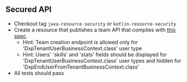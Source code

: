 ## Secured API

* Checkout tag `java-resource-security` or `kotlin-resource-security`
* Create a resource that publishes a team API that complies with [this spec](https://ms-doc.asm2.dxp.delivery/guide/training-teams).
    * Hint: Team creation endpoint is allowed only for 'DxpTenantUserBusinessContext.class' user type
    * Hint: Users' 'skills' and 'stats' fields should be displayed for 'DxpTenantUserBusinessContext.class' user types and hidden for 'DxpEndUserFromTenantBusinessContext.class'
* All tests should pass
